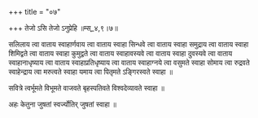 +++
title = "०७"

+++
तेजो ऽसि तेजो ऽनुप्रेहि ॥म्स्_४,९।७॥  
    
सलिलाय त्वा वाताय स्वाहार्णवाय त्वा वाताय स्वाहा सिन्धवे त्वा वाताय स्वाहा समुद्राय त्वा वाताय स्वाहा शिमिद्वते त्वा वाताय स्वाहा कुमुद्वते त्वा वाताय स्वाहावस्यवे त्वा वाताय स्वाहा दुवस्यवे त्वा वाताय स्वाहानाधृष्याय त्वा वाताय स्वाहाप्रतिधृष्याय त्वा वाताय स्वाहाग्नये त्वा वसुमते स्वाहा सोमाय त्वा रुद्रवते स्वाहेन्द्राय त्वा मरुत्वते स्वाहा यमाय त्वा पितृमते ऽङ्गिरस्वते स्वाहा ॥  
    
सवित्रे त्वर्भूमते विभूमते वाजवते बृहस्पतिवते विश्वदेव्यावते स्वाहा ॥  
    
अहः केतुना जुषतां स्वर्ज्योतिर् जुषतां स्वाहा ॥  
    
